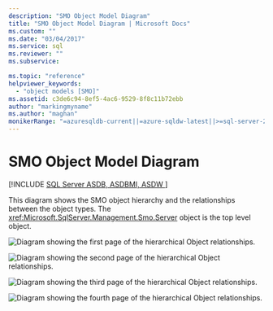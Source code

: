 ```yaml
---
description: "SMO Object Model Diagram"
title: "SMO Object Model Diagram | Microsoft Docs"
ms.custom: ""
ms.date: "03/04/2017"
ms.service: sql
ms.reviewer: ""
ms.subservice: 

ms.topic: "reference"
helpviewer_keywords: 
  - "object models [SMO]"
ms.assetid: c3de6c94-8ef5-4ac6-9529-8f8c11b72ebb
author: "markingmyname"
ms.author: "maghan"
monikerRange: "=azuresqldb-current||=azure-sqldw-latest||>=sql-server-2016||>=sql-server-linux-2017||=azuresqldb-mi-current"
---
```

# SMO Object Model Diagram
[!INCLUDE [SQL Server ASDB, ASDBMI, ASDW ](../../includes/applies-to-version/sql-asdb-asdbmi-asa.md)]

  This diagram shows the SMO object hierarchy and the relationships between the object types. The <xref:Microsoft.SqlServer.Management.Smo.Server> object is the top level object.  
  
 ![Diagram showing the first page of the hierarchical Object relationships.](../../relational-databases/server-management-objects-smo/media/object-diagram.gif "Diagram that shows the hierarchical relationships")  
  
 ![Diagram showing the second page of the hierarchical Object relationships.](../../relational-databases/server-management-objects-smo/media/object-diagram-02.gif "Object model, tree view showing the hierarchy")  
  
 ![Diagram showing the third page of the hierarchical Object relationships.](../../relational-databases/server-management-objects-smo/media/object-diagram-03.gif "Object model, tree view showing the hierarchy")  
  
 ![Diagram showing the fourth page of the hierarchical Object relationships.](../../relational-databases/server-management-objects-smo/media/object-diagram-04.gif "Object model, tree view showing the hierarchy")  
  
  
